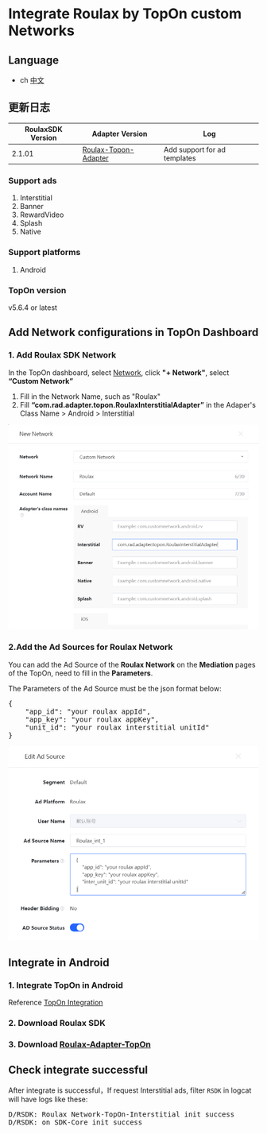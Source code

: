 # Integrate Roulax by TopOn custom Networks

## Language
* ch [中文](chinese.md)
## 更新日志
| RoulaxSDK Version | Adapter Version | Log |
|--|--|--|
| 2.1.01 | [Roulax-Topon-Adapter](https://github.com/RoulaxTeam/Roulax-Android-SDK/releases/download/adapter_topon/rad_adapter_topon_2.1.01_release.aar) | Add support for ad templates |
### Support ads
1. Interstitial
2. Banner
3. RewardVideo
4. Splash
5. Native

### Support platforms
1. Android

### TopOn version
v5.6.4 or latest

## Add Network configurations in TopOn Dashboard

### 1. Add Roulax SDK Network
In the TopOn dashboard, select [Network](https://app.toponad.com/m/network), click **"+ Network"**, select **“Custom Network”**

1. Fill in the Network Name, such as "Roulax"
2. Fill **“com.rad.adapter.topon.RoulaxInterstitialAdapter”** in the Adaper's Class Name > Android > Interstitial

![](1.png)
### 2.Add the Ad Sources for Roulax Network
You can add the Ad Source of the **Roulax Network** on the **Mediation** pages of the TopOn, need to fill in the **Parameters**. 

The Parameters of the Ad Source must be the json format below:
<pre>
{
    "app_id": "your roulax appId",
    "app_key": "your roulax appKey",
    "unit_id": "your roulax interstitial unitId"
}
</pre>
![](2.png)
## Integrate in Android

### 1. Integrate TopOn in Android
Reference [TopOn Integration](https://docs.toponad.com/#/en-us/android/GetStarted/TopOn_Get_Started)

### 2. Download Roulax SDK

### 3. Download [Roulax-Adapter-TopOn](https://github.com/RoulaxTeam/Roulax-Android-SDK/releases/download/adapter_topon/rad_adapter_topon_0.0.3-release.aar)

## Check integrate successful

After integrate is successful，If request Interstitial ads, filter  `RSDK` in logcat will have logs like these:
<pre>
D/RSDK: Roulax Network-TopOn-Interstitial init success
D/RSDK: on SDK-Core init success
</pre>
